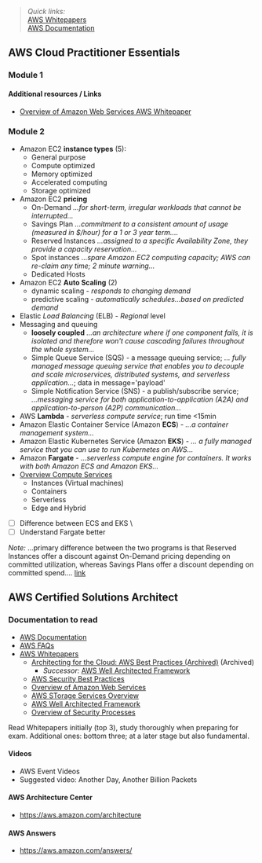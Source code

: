 > *Quick links:* \
> [AWS Whitepapers](https://aws.amazon.com/whitepapers/) \
> [AWS Documentation](https://docs.aws.amazon.com/index.html) 

## AWS Cloud Practitioner Essentials 

### Module 1
#### Additional resources / Links 
* [Overview of Amazon Web Services AWS Whitepaper](https://d0.awsstatic.com/whitepapers/aws-overview.pdf)
### Module 2
* Amazon EC2 **instance types** (5):
  * General purpose
  * Compute optimized
  * Memory optimized
  * Accelerated computing
  * Storage optimized 
* Amazon EC2 **pricing**
  * On-Demand _...for short-term, irregular workloads that cannot be interrupted..._
  * Savings Plan _...commitment to a consistent amount of usage (measured in $/hour) for a 1 or 3 year term...._ 
  * Reserved Instances _...assigned to a specific Availability Zone, they provide a capacity reservation..._
  * Spot instances _...spare Amazon EC2 computing capacity; AWS can re-claim any time; 2 minute warning..._
  * Dedicated Hosts 
* Amazon EC2 **Auto Scaling** (2)
  * dynamic scaling - _responds to changing demand_
  * predictive scaling - _automatically schedules...based on predicted demand_ 
* Elastic *Load Balancing* (ELB) - _Regional_ level
* Messaging and queuing
  * **loosely coupled** _...an architecture where if one component fails, it is isolated and therefore won't cause cascading failures throughout the whole system..._
  * Simple Queue Service (SQS) - a message queuing service; _... fully managed message queuing service that enables you to decouple and scale microservices, distributed systems, and serverless application..._; data in message='payload'
  * Simple Notification Service (SNS) - a publish/subscribe service; _...messaging service for both application-to-application (A2A) and application-to-person (A2P) communication..._
* AWS **Lambda** - _serverless compute service_; run time <15min
* Amazon Elastic Container Service (Amazon **ECS**) - _...a container management system..._
* Amazon Elastic Kubernetes Service (Amazon **EKS**) - _... a fully managed service that you can use to run Kubernetes on AWS..._
* Amazon **Fargate** - _...serverless compute engine for containers. It works with both Amazon ECS and Amazon EKS..._
* [Overview Compute Services](https://aws.amazon.com/products/compute/)
  * Instances (Virtual machines)
  * Containers
  * Serverless
  * Edge and Hybrid

- [ ] Difference between ECS and EKS \
- [ ] Understand Fargate better
  
*Note:* ...primary difference between the two programs is that Reserved Instances offer a discount against On-Demand pricing depending on committed utilization, whereas Savings Plans offer a discount depending on committed spend.... [link](https://www.cloudhealthtech.com/blog/reserved-instances-vs-aws-saving-plans)


## AWS Certified Solutions Architect

### Documentation to read

* [AWS Documentation](https://docs.aws.amazon.com/)
* [AWS FAQs](https://aws.amazon.com/faqs/)
* [AWS Whitepapers](https://aws.amazon.com/whitepapers)
  * [Architecting for the Cloud: AWS Best Practices (Archived)](https://d1.awsstatic.com/whitepapers/AWS_Cloud_Best_Practices.pdf) (Archived)
    * _Successor:_ [AWS Well Architected Framework](https://d1.awsstatic.com/whitepapers/architecture/AWS_Well-Architected_Framework.pdf)
  * [AWS Security Best Practices]()
  * [Overview of Amazon Web Services]()
  * [AWS STorage Services Overview]()
  * [AWS Well Architected Framework]()
  * [Overview of Security Processes]()

Read Whitepapers initially (top 3), study thoroughly when preparing for exam.
Additional ones: bottom three; at a later stage but also fundamental.

#### Videos
* AWS Event Videos
* Suggested video: Another Day, Another Billion Packets

#### AWS Architecture Center
* https://aws.amazon.com/architecture

#### AWS Answers
* https://aws.amazon.com/answers/

